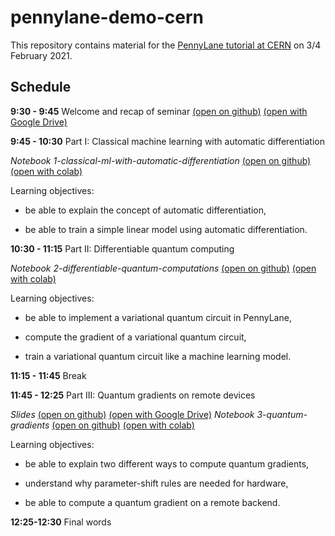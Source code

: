 # pennylane-demo-cern
This repository contains material for the [PennyLane tutorial at CERN](https://indico.cern.ch/event/893116/) on 3/4 February 2021.


Schedule
--------

**9:30 - 9:45** Welcome and recap of seminar [(open on github)](https://github.com/XanaduAI/pennylane-demo-cern/blob/main/seminar_slides.pdf) [(open with Google Drive)](https://drive.google.com/file/d/1NxR4iEjHfn-7i30FIMqlp82gD2nmh8j3/view?usp=sharing)

**9:45 - 10:30** Part I: Classical machine learning with automatic differentiation

*Notebook 1-classical-ml-with-automatic-differentiation* [(open on github)](https://github.com/XanaduAI/pennylane-demo-cern/blob/main/1-classical-ml-with-automatic-differentiation.ipynb) [(open with colab)](https://colab.research.google.com/github/XanaduAI/pennylane-demo-cern/blob/main/1-classical-ml-with-automatic-differentiation.ipynb)

Learning objectives:

* be able to explain the concept of automatic differentiation,

* be able to train a simple linear model using automatic differentiation.

**10:30 - 11:15** Part II: Differentiable quantum computing

*Notebook 2-differentiable-quantum-computations* [(open on github)](https://github.com/XanaduAI/pennylane-demo-cern/blob/main/2-differentiable-quantum-computing) [(open with colab)](https://colab.research.google.com/github/XanaduAI/pennylane-demo-cern/blob/main/2-differentiable-quantum-computing)

Learning objectives:

* be able to implement a variational quantum circuit in PennyLane,

* compute the gradient of a variational quantum circuit,

* train a variational quantum circuit like a machine learning model.

**11:15 - 11:45** Break

**11:45 - 12:25** Part III: Quantum gradients on remote devices

*Slides* [(open on github)](https://github.com/XanaduAI/pennylane-demo-cern/blob/main/parameter_shift_slides.pdf) [(open with Google Drive)](https://docs.google.com/presentation/d/1bwbAVnHQaj8Yl4t-ocpf2wfutzDpG2wmWApzyguNenc/edit?usp=sharing) 
*Notebook 3-quantum-gradients* [(open on github)](https://github.com/XanaduAI/pennylane-demo-cern/blob/main/3-quantum-gradients.ipynb) [(open with colab)](https://colab.research.google.com/github/XanaduAI/pennylane-demo-cern/blob/main/3-quantum-gradients.ipynb)

Learning objectives: 

* be able to explain two different ways to compute quantum gradients,

* understand why parameter-shift rules are needed for hardware,

* be able to compute a quantum gradient on a remote backend.

**12:25-12:30** Final words

